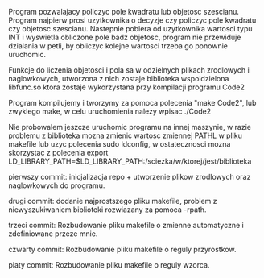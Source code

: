 Program pozwalajacy policzyc pole kwadratu lub objetosc szescianu.
Program najpierw prosi uzytkownika o decyzje czy policzyc pole kwadratu
czy objetosc szescianu. Nastepnie pobiera od uzytkownika wartosci typu INT i
wyswietla obliczone pole badz objetosc, program nie przewiduje dzialania w 
petli, by obliczyc kolejne wartosci trzeba go ponownie uruchomic.

Funkcje do liczenia objetosci i pola sa w odzielnych plikach zrodlowych i 
naglowkowych, utworzona z nich zostaje biblioteka wspoldzielona libfunc.so
ktora zostaje wykorzystana przy kompilacji programu Code2

Program kompilujemy i tworzymy za pomoca polecenia "make Code2", lub zwyklego
make, w celu uruchomienia nalezy wpisac ./Code2

Nie probowalem jeszcze uruchomic programu na innej maszynie, w razie problemu z
biblioteka mozna zmienic wartosc zmiennej PATHL w pliku makefile lub uzyc polecenia
sudo ldconfig, w ostatecznosci mozna skorzystac z polecenia 
export LD_LIBRARY_PATH=$LD_LIBRARY_PATH:/sciezka/w/ktorej/jest/biblioteka

pierwszy commit:
    inicjalizacja repo + utworzenie plikow zrodlowych oraz naglowkowych do 
    programu.

drugi commit:
    dodanie najprostszego pliku makefile, problem z niewyszukiwaniem biblioteki
    rozwiazany za pomoca -rpath.

trzeci commit:
    Rozbudowanie pliku makefile o zmienne automatyczne i zdefiniowane przeze
    mnie.

czwarty commit:
    Rozbudowanie pliku makefile o reguly przyrostkow.

piaty commit:
    Rozbudowanie pliku makefile o reguly wzorca.
